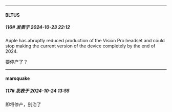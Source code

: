 ﻿
*****

####  BLTUS  
##### 116#       发表于 2024-10-23 22:12

Apple has abruptly reduced production of the Vision Pro headset and could stop making the current version of the device completely by the end of 2024.

要停产了？


*****

####  marsquake  
##### 117#       发表于 2024-10-24 13:55

即将停产，别治了

